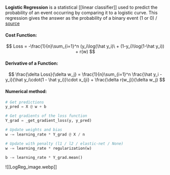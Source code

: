 **Logistic Regression** is a statistical [[linear classifier]] used to predict the probability of an event occurring by comparing it to a logistic curve. This regression gives the answer as the probability of a binary event (1 or 0) / [source](https://github.com/Djacon/skmini/blob/main/skmini/linear_model/_classification.py#L13)

#### Cost Function:
$$
Loss = -\frac{1}{n}\sum_{i=1}^n (y_i\log(\hat y_i)\ + (1-y_i)\log(1-\hat y_i)) + r(w)
$$

#### Derivative of a Function:
$$
\frac{\delta Loss}{\delta w_j} = \frac{1}{n}\sum_{i=1}^n \frac{\hat y_i - y_i}{\hat y_i\cdot(1 - \hat y_i)}\cdot x_{ji} + \frac{\delta r(w_j)}{\delta w_j}
$$

#### Numerical method:

```python
# Get predictions
y_pred = X @ w + b

# Get gradients of the loss function
Y_grad = _get_gradient_loss(y, y_pred)

# Update weights and bias
w -= learning_rate * Y_grad @ X / n

# Update with penalty (l1 / l2 / elastic-net / None)
w -= learning_rate * regularization(w)

b -= learning_rate * Y_grad.mean()
```

![[LogReg_image.webp]]